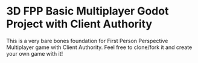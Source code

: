 # 3D FPP Basic Multiplayer Godot Project with Client Authority
This is a very bare bones foundation for First Person Perspective Multiplayer game with Client Authority. Feel free to clone/fork it and create your own game with it!
